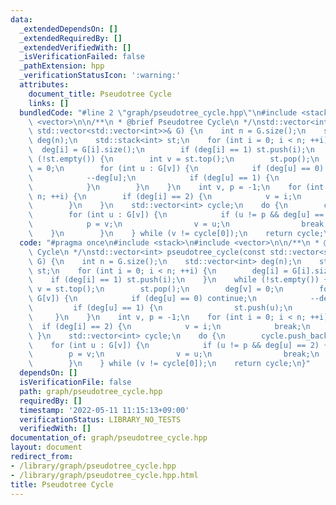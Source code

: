 ```yaml
---
data:
  _extendedDependsOn: []
  _extendedRequiredBy: []
  _extendedVerifiedWith: []
  _isVerificationFailed: false
  _pathExtension: hpp
  _verificationStatusIcon: ':warning:'
  attributes:
    document_title: Pseudotree Cycle
    links: []
  bundledCode: "#line 2 \"graph/pseudotree_cycle.hpp\"\n#include <stack>\n#include\
    \ <vector>\n\n/**\n * @brief Pseudotree Cycle\n */\nstd::vector<int> pseudotree_cycle(const\
    \ std::vector<std::vector<int>>& G) {\n    int n = G.size();\n    std::vector<int>\
    \ deg(n);\n    std::stack<int> st;\n    for (int i = 0; i < n; ++i) {\n      \
    \  deg[i] = G[i].size();\n        if (deg[i] == 1) st.push(i);\n    }\n    while\
    \ (!st.empty()) {\n        int v = st.top();\n        st.pop();\n        deg[v]\
    \ = 0;\n        for (int u : G[v]) {\n            if (deg[u] == 0) continue;\n\
    \            --deg[u];\n            if (deg[u] == 1) {\n                st.push(u);\n\
    \            }\n        }\n    }\n    int v, p = -1;\n    for (int i = 0; i <\
    \ n; ++i) {\n        if (deg[i] == 2) {\n            v = i;\n            break;\n\
    \        }\n    }\n    std::vector<int> cycle;\n    do {\n        cycle.push_back(v);\n\
    \        for (int u : G[v]) {\n            if (u != p && deg[u] == 2) {\n    \
    \            p = v;\n                v = u;\n                break;\n        \
    \    }\n        }\n    } while (v != cycle[0]);\n    return cycle;\n}\n"
  code: "#pragma once\n#include <stack>\n#include <vector>\n\n/**\n * @brief Pseudotree\
    \ Cycle\n */\nstd::vector<int> pseudotree_cycle(const std::vector<std::vector<int>>&\
    \ G) {\n    int n = G.size();\n    std::vector<int> deg(n);\n    std::stack<int>\
    \ st;\n    for (int i = 0; i < n; ++i) {\n        deg[i] = G[i].size();\n    \
    \    if (deg[i] == 1) st.push(i);\n    }\n    while (!st.empty()) {\n        int\
    \ v = st.top();\n        st.pop();\n        deg[v] = 0;\n        for (int u :\
    \ G[v]) {\n            if (deg[u] == 0) continue;\n            --deg[u];\n   \
    \         if (deg[u] == 1) {\n                st.push(u);\n            }\n   \
    \     }\n    }\n    int v, p = -1;\n    for (int i = 0; i < n; ++i) {\n      \
    \  if (deg[i] == 2) {\n            v = i;\n            break;\n        }\n   \
    \ }\n    std::vector<int> cycle;\n    do {\n        cycle.push_back(v);\n    \
    \    for (int u : G[v]) {\n            if (u != p && deg[u] == 2) {\n        \
    \        p = v;\n                v = u;\n                break;\n            }\n\
    \        }\n    } while (v != cycle[0]);\n    return cycle;\n}"
  dependsOn: []
  isVerificationFile: false
  path: graph/pseudotree_cycle.hpp
  requiredBy: []
  timestamp: '2022-05-11 11:15:13+09:00'
  verificationStatus: LIBRARY_NO_TESTS
  verifiedWith: []
documentation_of: graph/pseudotree_cycle.hpp
layout: document
redirect_from:
- /library/graph/pseudotree_cycle.hpp
- /library/graph/pseudotree_cycle.hpp.html
title: Pseudotree Cycle
---
```


